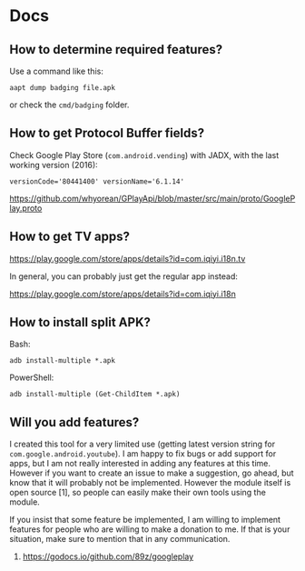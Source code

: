 # Docs

## How to determine required features?

Use a command like this:

~~~
aapt dump badging file.apk
~~~

or check the `cmd/badging` folder.

## How to get Protocol Buffer fields?

Check Google Play Store (`com.android.vending`) with JADX, with the last
working version (2016):

~~~
versionCode='80441400' versionName='6.1.14'
~~~

https://github.com/whyorean/GPlayApi/blob/master/src/main/proto/GooglePlay.proto

## How to get TV apps?

https://play.google.com/store/apps/details?id=com.iqiyi.i18n.tv

In general, you can probably just get the regular app instead:

https://play.google.com/store/apps/details?id=com.iqiyi.i18n

## How to install split APK?

Bash:

~~~
adb install-multiple *.apk
~~~

PowerShell:

~~~
adb install-multiple (Get-ChildItem *.apk)
~~~

## Will you add features?

I created this tool for a very limited use (getting latest version string for
`com.google.android.youtube`). I am happy to fix bugs or add support for apps,
but I am not really interested in adding any features at this time. However if
you want to create an issue to make a suggestion, go ahead, but know that it
will probably not be implemented. However the module itself is open source [1],
so people can easily make their own tools using the module.

If you insist that some feature be implemented, I am willing to implement
features for people who are willing to make a donation to me. If that is your
situation, make sure to mention that in any communication.

1. https://godocs.io/github.com/89z/googleplay

